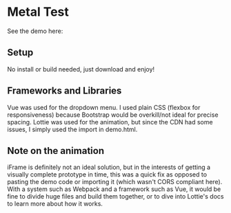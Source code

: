 # Metal Test

See the demo here:

## Setup

No install or build needed, just download and enjoy! 

## Frameworks and Libraries 

Vue was used for the dropdown menu. I used plain CSS (flexbox for responsiveness) because Bootstrap would be overkill/not ideal for precise spacing. Lottie was used for the animation, but since the CDN had some issues, I simply used the import in demo.html.

## Note on the animation

iFrame is definitely not an ideal solution, but in the interests of getting a visually complete prototype in time, this was a quick fix as opposed to pasting the demo code or importing it (which wasn't CORS compliant here). With a system such as Webpack and a framework such as Vue, it would be fine to divide huge files and build them together, or to dive into Lottie's docs to learn more about how it works.